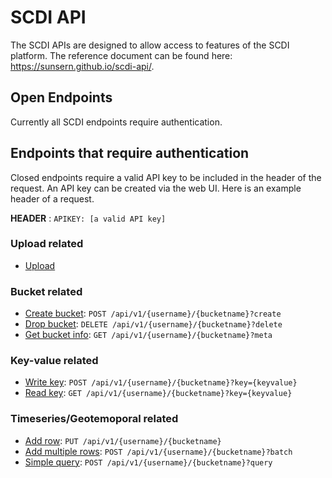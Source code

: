 # SCDI API

The SCDI APIs are designed to allow access to features of the SCDI platform. The reference document can be found here: https://sunsern.github.io/scdi-api/.

## Open Endpoints

Currently all SCDI endpoints require authentication. 

## Endpoints that require authentication

Closed endpoints require a valid API key to be included in the header of the request. 
An API key can be created via the web UI. Here is an example header of a request.

**HEADER** : `APIKEY: [a valid API key]`

### Upload related 

- [Upload](upload/readme.md)

### Bucket related

- [Create bucket](bucket/create.md): `POST /api/v1/{username}/{bucketname}?create`
- [Drop bucket](bucket/drop.md): `DELETE /api/v1/{username}/{bucketname}?delete`
- [Get bucket info](bucket/meta.md): `GET /api/v1/{username}/{bucketname}?meta`

### Key-value related

- [Write key](keyvalue/write.md): `POST /api/v1/{username}/{bucketname}?key={keyvalue}`
- [Read key](keyvalue/read.md): `GET /api/v1/{username}/{bucketname}?key={keyvalue}`

### Timeseries/Geotemoporal related

- [Add row](timeseries/add.md): `PUT /api/v1/{username}/{bucketname}`
- [Add multiple rows](timeseries/add_multiple.md): `POST /api/v1/{username}/{bucketname}?batch`
- [Simple query](timeseries/query.md): `POST /api/v1/{username}/{bucketname}?query`
